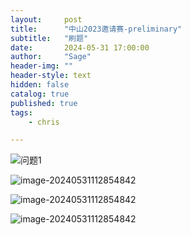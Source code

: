 ```yaml
---
layout:     post
title:      "中山2023邀请赛-preliminary"
subtitle:   "刷题"
date:       2024-05-31 17:00:00
author:     "Sage"
header-img: ""
header-style: text
hidden: false
catalog: true
published: true
tags:
    - chris

---
```


![问题1](https://thumbnail1.baidupcs.com/thumbnail/1adbaef30r1078f2cd9244db6da0b206?fid=1411547011-250528-656576307130606&rt=pr&sign=FDTAER-DCb740ccc5511e5e8fedcff06b081203-bjSEE4%2fXHJcDtFbnS0s6QDwzQtE%3d&expires=8h&chkbd=0&chkv=0&dp-logid=108796384918641083&dp-callid=0&time=1717326000&size=c1920_u1080&quality=90&vuk=1411547011&ft=image&autopolicy=1)

![image-20240531112854842](https://thumbnail1.baidupcs.com/thumbnail/dbc30774evbbc7aa9dde0c67f1411aae?fid=1411547011-250528-36877691104257&rt=pr&sign=FDTAER-DCb740ccc5511e5e8fedcff06b081203-OC37kmcA67qgzAwj63NGaR%2bMbfQ%3d&expires=8h&chkbd=0&chkv=0&dp-logid=108796384918641083&dp-callid=0&time=1717326000&size=c1920_u1080&quality=90&vuk=1411547011&ft=image&autopolicy=1)

![image-20240531112854842](https://thumbnail1.baidupcs.com/thumbnail/85ddebfa4p4ef59ee47aa7cd046a15ea?fid=1411547011-250528-967487767201034&rt=pr&sign=FDTAER-DCb740ccc5511e5e8fedcff06b081203-N%2fc0WxXEsALib4q8Luu4LZ1Vyic%3d&expires=8h&chkbd=0&chkv=0&dp-logid=108796384918641083&dp-callid=0&time=1717326000&size=c1920_u1080&quality=90&vuk=1411547011&ft=image&autopolicy=1)

![image-20240531112854842](https://thumbnail1.baidupcs.com/thumbnail/2fce74d34l3d0f7a44ec55e9c52a57c4?fid=1411547011-250528-166605812063980&rt=pr&sign=FDTAER-DCb740ccc5511e5e8fedcff06b081203-DFr3oRpauHRr1nlkZ%2fvWeoogy7Q%3d&expires=8h&chkbd=0&chkv=0&dp-logid=108796384918641083&dp-callid=0&time=1717326000&size=c1920_u1080&quality=90&vuk=1411547011&ft=image&autopolicy=1)

